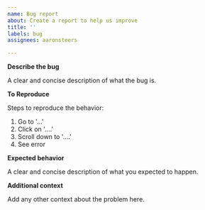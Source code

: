 ```yaml
---
name: Bug report
about: Create a report to help us improve
title: ''
labels: bug
assignees: aaronsteers

---
```


**Describe the bug**

A clear and concise description of what the bug is.

**To Reproduce**

Steps to reproduce the behavior:
1. Go to '...'
2. Click on '....'
3. Scroll down to '....'
4. See error

**Expected behavior**

A clear and concise description of what you expected to happen.


**Additional context**

Add any other context about the problem here.

